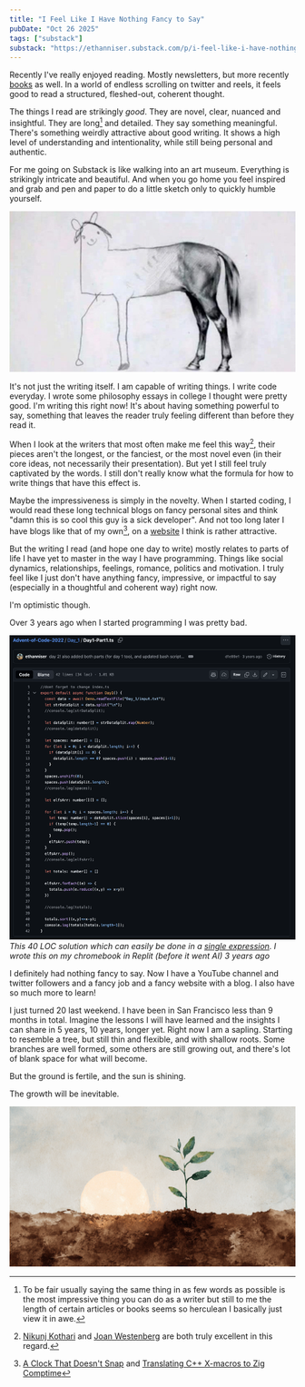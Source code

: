 ```yaml
---
title: "I Feel Like I Have Nothing Fancy to Say"
pubDate: "Oct 26 2025"
tags: ["substack"]
substack: "https://ethanniser.substack.com/p/i-feel-like-i-have-nothing-fancy"
---
```


Recently I've really enjoyed reading. Mostly newsletters, but more recently [books](https://x.com/ethanniser/status/1981922394177716420) as well. In a world of endless scrolling on twitter and reels, it feels good to read a structured, fleshed-out, coherent thought.

The things I read are strikingly _good_. They are novel, clear, nuanced and insightful. They are long[^1] and detailed. They say something meaningful. There's something weirdly attractive about good writing. It shows a high level of understanding and intentionality, while still being personal and authentic.

[^1]: To be fair usually saying the same thing in as few words as possible is the most impressive thing you can do as a writer but still to me the length of certain articles or books seems so herculean I basically just view it in awe.

For me going on Substack is like walking into an art museum. Everything is strikingly intricate and beautiful. And when you go home you feel inspired and grab and pen and paper to do a little sketch only to quickly humble yourself.

![A poorly drawn horse](../../assets/blog/i-have-nothing-fancy-to-say/image-1.png)

It's not just the writing itself. I am capable of writing things. I write code everyday. I wrote some philosophy essays in college I thought were pretty good. I'm writing this right now! It's about having something powerful to say, something that leaves the reader truly feeling different than before they read it.

When I look at the writers that most often make me feel this way[^2], their pieces aren't the longest, or the fanciest, or the most novel even (in their core ideas, not necessarily their presentation). But yet I still feel truly captivated by the words. I still don't really know what the formula for how to write things that have this effect is.

[^2]: [Nikunj Kothari](https://writing.nikunjk.com/) and [Joan Westenberg](https://www.joanwestenberg.com/) are both truly excellent in this regard.

Maybe the impressiveness is simply in the novelty. When I started coding, I would read these long technical blogs on fancy personal sites and think "damn this is so cool this guy is a sick developer". And not too long later I have blogs like that of my own[^3], on a [website](https://ethanniser.dev/) I think is rather attractive.

[^3]: [A Clock That Doesn't Snap](https://ethanniser.dev/blog/a-clock-that-doesnt-snap) and [Translating C++ X-macros to Zig Comptime](https://ethanniser.dev/blog/translating-cpp-x-macros-to-zig-comptime)

But the writing I read (and hope one day to write) mostly relates to parts of life I have yet to master in the way I have programming. Things like social dynamics, relationships, feelings, romance, politics and motivation. I truly feel like I just don't have anything fancy, impressive, or impactful to say (especially in a thoughtful and coherent way) right now.

I'm optimistic though.

Over 3 years ago when I started programming I was pretty bad.

![Code solving AOC 2022 day 1 part 1](../../assets/blog/i-have-nothing-fancy-to-say/image-2.png)
_This 40 LOC solution which can easily be done in a [single expression](https://tsplay.dev/NBOOkm). I wrote this on my chromebook in Replit (before it went AI) 3 years ago_

I definitely had nothing fancy to say. Now I have a YouTube channel and twitter followers and a fancy job and a fancy website with a blog. I also have so much more to learn!

I just turned 20 last weekend. I have been in San Francisco less than 9 months in total. Imagine the lessons I will have learned and the insights I can share in 5 years, 10 years, longer yet. Right now I am a sapling. Starting to resemble a tree, but still thin and flexible, and with shallow roots. Some branches are well formed, some others are still growing out, and there's lot of blank space for what will become.

But the ground is fertile, and the sun is shining.

The growth will be inevitable.

![A small sapling growing](../../assets/blog/i-have-nothing-fancy-to-say/image-3.png)
